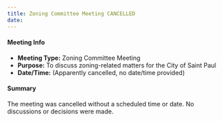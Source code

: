 ```yaml
---
title: Zoning Committee Meeting CANCELLED
date: 
---
```

#### Meeting Info
* **Meeting Type:** Zoning Committee Meeting
* **Purpose:** To discuss zoning-related matters for the City of Saint Paul
* **Date/Time:** (Apparently cancelled, no date/time provided)

#### Summary
The meeting was cancelled without a scheduled time or date. No discussions or decisions were made.


